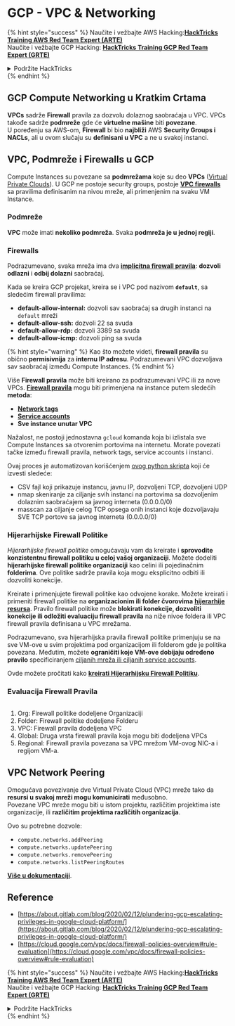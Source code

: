 # GCP - VPC & Networking

{% hint style="success" %}
Naučite i vežbajte AWS Hacking:<img src="/.gitbook/assets/image.png" alt="" data-size="line">[**HackTricks Training AWS Red Team Expert (ARTE)**](https://training.hacktricks.xyz/courses/arte)<img src="/.gitbook/assets/image.png" alt="" data-size="line">\
Naučite i vežbajte GCP Hacking: <img src="/.gitbook/assets/image (2).png" alt="" data-size="line">[**HackTricks Training GCP Red Team Expert (GRTE)**<img src="/.gitbook/assets/image (2).png" alt="" data-size="line">](https://training.hacktricks.xyz/courses/grte)

<details>

<summary>Podržite HackTricks</summary>

* Pogledajte [**planove pretplate**](https://github.com/sponsors/carlospolop)!
* **Pridružite se** 💬 [**Discord grupi**](https://discord.gg/hRep4RUj7f) ili [**telegram grupi**](https://t.me/peass) ili **pratite** nas na **Twitteru** 🐦 [**@hacktricks\_live**](https://twitter.com/hacktricks\_live)**.**
* **Delite hacking trikove slanjem PR-ova na** [**HackTricks**](https://github.com/carlospolop/hacktricks) i [**HackTricks Cloud**](https://github.com/carlospolop/hacktricks-cloud) github repozitorijume.

</details>
{% endhint %}

## **GCP Compute Networking u Kratkim Crtama**

**VPCs** sadrže **Firewall** pravila za dozvolu dolaznog saobraćaja u VPC. VPCs takođe sadrže **podmreže** gde će **virtuelne mašine** biti **povezane**.\
U poređenju sa AWS-om, **Firewall** bi bio **najbliži** AWS **Security Groups i NACLs**, ali u ovom slučaju su **definisani u VPC** a ne u svakoj instanci.

## **VPC, Podmreže i Firewalls u GCP**

Compute Instances su povezane sa **podmrežama** koje su deo **VPCs** ([Virtual Private Clouds](https://cloud.google.com/vpc/docs/vpc)). U GCP ne postoje security groups, postoje [**VPC firewalls**](https://cloud.google.com/vpc/docs/firewalls) sa pravilima definisanim na nivou mreže, ali primenjenim na svaku VM Instance.

### Podmreže

**VPC** može imati **nekoliko podmreža**. Svaka **podmreža je u jednoj regiji**.

### Firewalls

Podrazumevano, svaka mreža ima dva [**implicitna firewall pravila**](https://cloud.google.com/vpc/docs/firewalls#default\_firewall\_rules): **dozvoli odlazni** i **odbij dolazni** saobraćaj.

Kada se kreira GCP projekat, kreira se i VPC pod nazivom **`default`**, sa sledećim firewall pravilima:

* **default-allow-internal:** dozvoli sav saobraćaj sa drugih instanci na `default` mreži
* **default-allow-ssh:** dozvoli 22 sa svuda
* **default-allow-rdp:** dozvoli 3389 sa svuda
* **default-allow-icmp:** dozvoli ping sa svuda

{% hint style="warning" %}
Kao što možete videti, **firewall pravila** su obično **permisivnija** za **internu IP adresu**. Podrazumevani VPC dozvoljava sav saobraćaj između Compute Instances.
{% endhint %}

Više **Firewall pravila** može biti kreirano za podrazumevani VPC ili za nove VPCs. [**Firewall pravila**](https://cloud.google.com/vpc/docs/firewalls) mogu biti primenjena na instance putem sledećih **metoda**:

* [**Network tags**](https://cloud.google.com/vpc/docs/add-remove-network-tags)
* [**Service accounts**](https://cloud.google.com/vpc/docs/firewalls#serviceaccounts)
* **Sve instance unutar VPC**

Nažalost, ne postoji jednostavna `gcloud` komanda koja bi izlistala sve Compute Instances sa otvorenim portovima na internetu. Morate povezati tačke između firewall pravila, network tags, service accounts i instanci.

Ovaj proces je automatizovan korišćenjem [ovog python skripta](https://gitlab.com/gitlab-com/gl-security/gl-redteam/gcp\_firewall\_enum) koji će izvesti sledeće:

* CSV fajl koji prikazuje instancu, javnu IP, dozvoljeni TCP, dozvoljeni UDP
* nmap skeniranje za ciljanje svih instanci na portovima sa dozvoljenim dolaznim saobraćajem sa javnog interneta (0.0.0.0/0)
* masscan za ciljanje celog TCP opsega onih instanci koje dozvoljavaju SVE TCP portove sa javnog interneta (0.0.0.0/0)

### Hijerarhijske Firewall Politike <a href="#hierarchical-firewall-policies" id="hierarchical-firewall-policies"></a>

_Hijerarhijske firewall politike_ omogućavaju vam da kreirate i **sprovodite konzistentnu firewall politiku u celoj vašoj organizaciji**. Možete dodeliti **hijerarhijske firewall politike organizaciji** kao celini ili pojedinačnim **folderima**. Ove politike sadrže pravila koja mogu eksplicitno odbiti ili dozvoliti konekcije.

Kreirate i primenjujete firewall politike kao odvojene korake. Možete kreirati i primeniti firewall politike na **organizacionim ili folder čvorovima** [**hijerarhije resursa**](https://cloud.google.com/resource-manager/docs/cloud-platform-resource-hierarchy). Pravilo firewall politike može **blokirati konekcije, dozvoliti konekcije ili odložiti evaluaciju firewall pravila** na niže nivoe foldera ili VPC firewall pravila definisana u VPC mrežama.

Podrazumevano, sva hijerarhijska pravila firewall politike primenjuju se na sve VM-ove u svim projektima pod organizacijom ili folderom gde je politika povezana. Međutim, možete **ograničiti koje VM-ove dobijaju određeno pravilo** specificiranjem [ciljanih mreža ili ciljanih service accounts](https://cloud.google.com/vpc/docs/firewall-policies#targets).

Ovde možete pročitati kako [**kreirati Hijerarhijsku Firewall Politiku**](https://cloud.google.com/vpc/docs/using-firewall-policies#gcloud).

### Evaluacija Firewall Pravila

<figure><img src="../../../../.gitbook/assets/image (2) (1).png" alt=""><figcaption></figcaption></figure>

1. Org: Firewall politike dodeljene Organizaciji
2. Folder: Firewall politike dodeljene Folderu
3. VPC: Firewall pravila dodeljena VPC
4. Global: Druga vrsta firewall pravila koja mogu biti dodeljena VPCs
5. Regional: Firewall pravila povezana sa VPC mrežom VM-ovog NIC-a i regijom VM-a.

## VPC Network Peering

Omogućava povezivanje dve Virtual Private Cloud (VPC) mreže tako da **resursi u svakoj mreži mogu komunicirati** međusobno.\
Povezane VPC mreže mogu biti u istom projektu, različitim projektima iste organizacije, ili **različitim projektima različitih organizacija**.

Ovo su potrebne dozvole:

* `compute.networks.addPeering`
* `compute.networks.updatePeering`
* `compute.networks.removePeering`
* `compute.networks.listPeeringRoutes`

[**Više u dokumentaciji**](https://cloud.google.com/vpc/docs/vpc-peering).

## Reference

* [https://about.gitlab.com/blog/2020/02/12/plundering-gcp-escalating-privileges-in-google-cloud-platform/](https://about.gitlab.com/blog/2020/02/12/plundering-gcp-escalating-privileges-in-google-cloud-platform/)
* [https://cloud.google.com/vpc/docs/firewall-policies-overview#rule-evaluation](https://cloud.google.com/vpc/docs/firewall-policies-overview#rule-evaluation)

{% hint style="success" %}
Naučite i vežbajte AWS Hacking:<img src="/.gitbook/assets/image.png" alt="" data-size="line">[**HackTricks Training AWS Red Team Expert (ARTE)**](https://training.hacktricks.xyz/courses/arte)<img src="/.gitbook/assets/image.png" alt="" data-size="line">\
Naučite i vežbajte GCP Hacking: <img src="/.gitbook/assets/image (2).png" alt="" data-size="line">[**HackTricks Training GCP Red Team Expert (GRTE)**<img src="/.gitbook/assets/image (2).png" alt="" data-size="line">](https://training.hacktricks.xyz/courses/grte)

<details>

<summary>Podržite HackTricks</summary>

* Pogledajte [**planove pretplate**](https://github.com/sponsors/carlospolop)!
* **Pridružite se** 💬 [**Discord grupi**](https://discord.gg/hRep4RUj7f) ili [**telegram grupi**](https://t.me/peass) ili **pratite** nas na **Twitteru** 🐦 [**@hacktricks\_live**](https://twitter.com/hacktricks\_live)**.**
* **Delite hacking trikove slanjem PR-ova na** [**HackTricks**](https://github.com/carlospolop/hacktricks) i [**HackTricks Cloud**](https://github.com/carlospolop/hacktricks-cloud) github repozitorijume.

</details>
{% endhint %}
